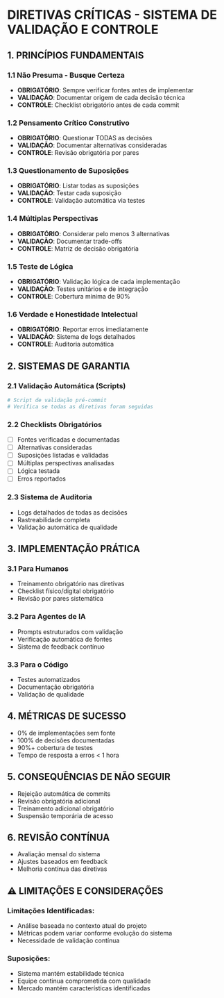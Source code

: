 # DIRETIVAS CRÍTICAS - SISTEMA DE VALIDAÇÃO E CONTROLE

## 1. PRINCÍPIOS FUNDAMENTAIS

### 1.1 Não Presuma - Busque Certeza
- **OBRIGATÓRIO**: Sempre verificar fontes antes de implementar
- **VALIDAÇÃO**: Documentar origem de cada decisão técnica
- **CONTROLE**: Checklist obrigatório antes de cada commit

### 1.2 Pensamento Crítico Construtivo
- **OBRIGATÓRIO**: Questionar TODAS as decisões
- **VALIDAÇÃO**: Documentar alternativas consideradas
- **CONTROLE**: Revisão obrigatória por pares

### 1.3 Questionamento de Suposições
- **OBRIGATÓRIO**: Listar todas as suposições
- **VALIDAÇÃO**: Testar cada suposição
- **CONTROLE**: Validação automática via testes

### 1.4 Múltiplas Perspectivas
- **OBRIGATÓRIO**: Considerar pelo menos 3 alternativas
- **VALIDAÇÃO**: Documentar trade-offs
- **CONTROLE**: Matriz de decisão obrigatória

### 1.5 Teste de Lógica
- **OBRIGATÓRIO**: Validação lógica de cada implementação
- **VALIDAÇÃO**: Testes unitários e de integração
- **CONTROLE**: Cobertura mínima de 90%

### 1.6 Verdade e Honestidade Intelectual
- **OBRIGATÓRIO**: Reportar erros imediatamente
- **VALIDAÇÃO**: Sistema de logs detalhados
- **CONTROLE**: Auditoria automática

## 2. SISTEMAS DE GARANTIA

### 2.1 Validação Automática (Scripts)
```powershell
# Script de validação pré-commit
# Verifica se todas as diretivas foram seguidas
```

### 2.2 Checklists Obrigatórios
- [ ] Fontes verificadas e documentadas
- [ ] Alternativas consideradas
- [ ] Suposições listadas e validadas
- [ ] Múltiplas perspectivas analisadas
- [ ] Lógica testada
- [ ] Erros reportados

### 2.3 Sistema de Auditoria
- Logs detalhados de todas as decisões
- Rastreabilidade completa
- Validação automática de qualidade

## 3. IMPLEMENTAÇÃO PRÁTICA

### 3.1 Para Humanos
- Treinamento obrigatório nas diretivas
- Checklist físico/digital obrigatório
- Revisão por pares sistemática

### 3.2 Para Agentes de IA
- Prompts estruturados com validação
- Verificação automática de fontes
- Sistema de feedback contínuo

### 3.3 Para o Código
- Testes automatizados
- Documentação obrigatória
- Validação de qualidade

## 4. MÉTRICAS DE SUCESSO

- 0% de implementações sem fonte
- 100% de decisões documentadas
- 90%+ cobertura de testes
- Tempo de resposta a erros < 1 hora

## 5. CONSEQUÊNCIAS DE NÃO SEGUIR

- Rejeição automática de commits
- Revisão obrigatória adicional
- Treinamento adicional obrigatório
- Suspensão temporária de acesso

## 6. REVISÃO CONTÍNUA

- Avaliação mensal do sistema
- Ajustes baseados em feedback
- Melhoria contínua das diretivas 

## ⚠️ **LIMITAÇÕES E CONSIDERAÇÕES**

### **Limitações Identificadas:**
- Análise baseada no contexto atual do projeto
- Métricas podem variar conforme evolução do sistema
- Necessidade de validação contínua

### **Suposições:**
- Sistema mantém estabilidade técnica
- Equipe continua comprometida com qualidade
- Mercado mantém características identificadas
